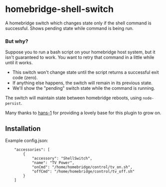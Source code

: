 # homebridge-shell-switch

A homebridge switch which changes state only if the shell command is successful.
Shows pending state while command is being run.

### But why?

Suppose you to run a bash script on your homebridge host system, but it isn't guaranteed to work. You want to retry that command in a little while until it works.

- This switch won't change state until the script returns a successful exit code (zero). 
- If anything else happens, the switch will remain in its previous state.
- We'll show the "pending" switch state while the command is running.

The switch will maintain state between homebridge reboots, using `node-persist`.

Many thanks to [hans-1](https://github.com/hans-1/homebridge-cmdtriggerswitch) for providing a lovely base for this plugin to grow on.

## Installation

Example config.json:
```
    "accessories": [
        {
            "accessory": "ShellSwitch",
            "name": "TV Power",
            "onCmd": "/home/homebridge/control/tv_on.sh",
            "offCmd": "/home/homebridge/control/tv_off.sh"
        }
    ]
```
